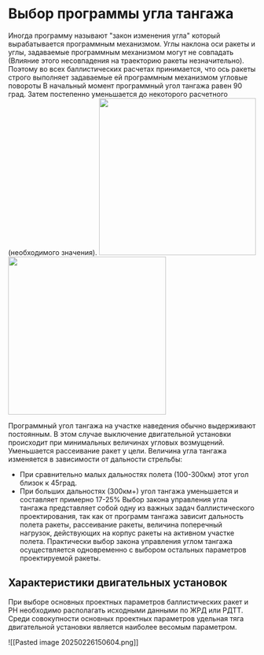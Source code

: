 # Выбор программы угла тангажа

Иногда программу называют "закон изменения угла" который вырабатывается программным механизмом.
Углы наклона оси ракеты и углы, задаваемые программным механизмом могут не совпадать (Влияние этого несовпадения на траекторию ракеты незначительно). Поэтому во всех баллистических расчетах принимается, что ось ракеты строго выполняет задаваемые ей программным механизмом угловые повороты
В начальный момент программный угол тангажа равен 90 град. Затем постепенно уменьшается до некоторого расчетного (необходимого значения).
<img title="" src="file:///C:/Users/erifouD/AppData/Roaming/marktext/images/2025-02-12-15-24-26-image.png" alt="" width="319" data-align="center">
<img title="" src="file:///C:/Users/erifouD/AppData/Roaming/marktext/images/2025-02-12-15-24-37-image.png" alt="" width="321" data-align="center">

Программный угол тангажа на участке наведения обычно выдерживают постоянным. В этом случае выключение двигательной установки происходит при минимальных величинах угловых возмущений. Уменьшается рассеивание ракет у цели. Величина угла тангажа изменяется в зависимости от дальности стрельбы:
- При сравнительно малых дальностях полета (100-300км) этот угол близок к 45град. 
- При больших дальностях (300км+) угол тангажа уменьшается и составляет примерно 17-25%
Выбор закона управления угла тангажа представляет собой одну из важных задач баллистического проектирования, так как от программ тангажа зависит дальность полета ракеты, рассеивание ракеты, величина поперечный нагрузок, действующих на корпус ракеты на активном участке полета. Практически выбор закона управления углом тангажа осуществляется одновременно с выбором остальных параметров проектируемой ракеты.
## Характеристики двигательных установок
При выборе основных проектных параметров баллистических ракет и РН необходимо располагать исходными данными по ЖРД или РДТТ. Среди совокупности основных проектных параметров удельная тяга двигательной установки является наиболее весомым параметром.

![[Pasted image 20250226150604.png]]
